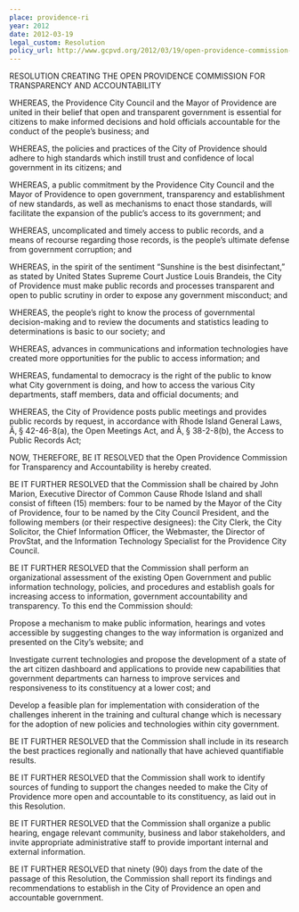 ```yaml
---
place: providence-ri
year: 2012
date: 2012-03-19
legal_custom: Resolution
policy_url: http://www.gcpvd.org/2012/03/19/open-providence-commission-for-transparency-and-accountability-meeting-today-march-19/
---
```


 <p>RESOLUTION CREATING THE OPEN PROVIDENCE COMMISSION FOR TRANSPARENCY AND ACCOUNTABILITY
 <p>WHEREAS, the Providence City Council and the Mayor of Providence are united in their belief that open and transparent government is essential for citizens to make informed decisions and hold officials accountable for the conduct of the people’s business; and
 <p>WHEREAS, the policies and practices of the City of Providence should adhere to high standards which instill trust and confidence of local government in its citizens; and
 <p>WHEREAS, a public commitment by the Providence City Council and the Mayor of Providence to open government, transparency and establishment of new standards, as well as mechanisms to enact those standards, will facilitate the expansion of the public’s access to its government; and
 <p>WHEREAS, uncomplicated and timely access to public records, and a means of recourse regarding those records, is the people’s ultimate defense from government corruption; and
 <p>WHEREAS, in the spirit of the sentiment “Sunshine is the best disinfectant,” as stated by United States Supreme Court Justice Louis Brandeis, the City of Providence must make public records and processes transparent and open to public scrutiny in order to expose any government misconduct; and
 <p>WHEREAS, the people’s right to know the process of governmental decision-making and to review the documents and statistics leading to determinations is basic to our society; and
 <p>WHEREAS, advances in communications and information technologies have created more opportunities for the public to access information; and
 <p>WHEREAS, fundamental to democracy is the right of the public to know what City government is doing, and how to access the various City departments, staff members, data and official documents; and
 <p>WHEREAS, the City of Providence posts public meetings and provides public records by request, in accordance with Rhode Island General Laws, Ã‚ § 42-46-8(a), the Open Meetings Act, and Ã‚ § 38-2-8(b), the Access to Public Records Act;
 <p>NOW, THEREFORE, BE IT RESOLVED that the Open Providence Commission for Transparency and Accountability is hereby created.
 <p>BE IT FURTHER RESOLVED that the Commission shall be chaired by John Marion, Executive Director of Common Cause Rhode Island and shall consist of fifteen (15) members: four to be named by the Mayor of the City of Providence, four to be named by the City Council President, and the following members (or their respective designees): the City Clerk, the City Solicitor, the Chief Information Officer, the Webmaster, the Director of ProvStat, and the Information Technology Specialist for the Providence City Council.
 <p>BE IT FURTHER RESOLVED that the Commission shall perform an organizational assessment of the existing Open Government and public information technology, policies, and procedures and establish goals for increasing access to information, government accountability and transparency. To this end the Commission should:
 <p>Propose a mechanism to make public information, hearings and votes accessible by suggesting changes to the way information is organized and presented on the City’s website; and
 <p>Investigate current technologies and propose the development of a state of the art citizen dashboard and applications to provide new capabilities that government departments can harness to improve services and responsiveness to its constituency at a lower cost; and
 <p>Develop a feasible plan for implementation with consideration of the challenges inherent in the training and cultural change which is necessary for the adoption of new policies and technologies within city government.
 <p>BE IT FURTHER RESOLVED that the Commission shall include in its research the best practices regionally and nationally that have achieved quantifiable results.
 <p>BE IT FURTHER RESOLVED that the Commission shall work to identify sources of funding to support the changes needed to make the City of Providence more open and accountable to its constituency, as laid out in this Resolution.
 <p>BE IT FURTHER RESOLVED that the Commission shall organize a public hearing, engage relevant community, business and labor stakeholders, and invite appropriate administrative staff to provide important internal and external information.
 <p>BE IT FURTHER RESOLVED that ninety (90) days from the date of the passage of this Resolution, the Commission shall report its findings and recommendations to establish in the City of Providence an open and accountable government.
